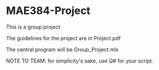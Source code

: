# MAE384-Project
This is a group project

The guidelines for the project are in Project.pdf

The central program will be Group_Project.mlx


NOTE TO TEAM: for simplicity's sake, use Q# for your script.
